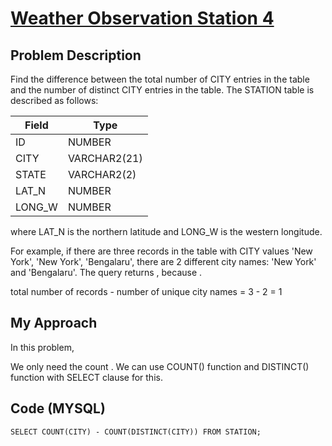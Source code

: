 # [Weather Observation Station 4](https://www.hackerrank.com/challenges/weather-observation-station-4/problem)

## Problem Description 
Find the difference between the total number of CITY entries in the table and the number of distinct CITY entries in the table.
The STATION table is described as follows:

| Field                     | Type                       | 
| --------------------------| ---------------------------|
| ID                        | NUMBER                     |
| CITY                      | VARCHAR2(21)               |
| STATE                     | VARCHAR2(2)                |
| LAT_N                     | NUMBER                     |
| LONG_W                    | NUMBER                     |

where LAT_N is the northern latitude and LONG_W is the western longitude.

For example, if there are three records in the table with CITY values 'New York', 'New York', 'Bengalaru', there are 2 different city names: 'New York' and 'Bengalaru'. The query returns , because .

total number of records - number of unique city names = 3 - 2 = 1 

## My Approach

In this problem,

We only need the count . We can use COUNT() function and DISTINCT() function with SELECT clause for this. 

## Code (MYSQL)
```
SELECT COUNT(CITY) - COUNT(DISTINCT(CITY)) FROM STATION;
```